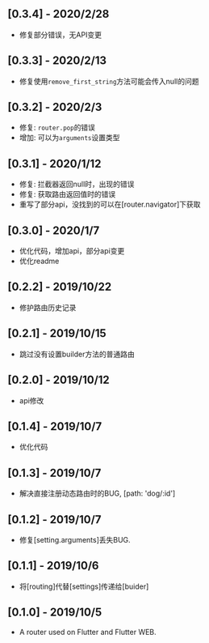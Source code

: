 ## [0.3.4] - 2020/2/28

- 修复部分错误，无API变更

## [0.3.3] - 2020/2/13

- 修复使用`remove_first_string`方法可能会传入null的问题

## [0.3.2] - 2020/2/3

 * 修复: `router.pop`的错误
 * 增加: 可以为`arguments`设置类型

## [0.3.1] - 2020/1/12

 * 修复: 拦截器返回null时，出现的错误
 * 修复: 获取路由返回值时的错误
 * 重写了部分api，没找到的可以在[router.navigator]下获取
 

## [0.3.0] - 2020/1/7

* 优化代码，增加api，部分api变更
* 优化readme

## [0.2.2] - 2019/10/22

* 修护路由历史记录

## [0.2.1] - 2019/10/15

* 跳过没有设置builder方法的普通路由

## [0.2.0] - 2019/10/12

* api修改

## [0.1.4] - 2019/10/7

* 优化代码

## [0.1.3] - 2019/10/7

* 解决直接注册动态路由时的BUG, [path: 'dog/:id']

## [0.1.2] - 2019/10/7

* 修复[setting.arguments]丢失BUG.

## [0.1.1] - 2019/10/6

* 将[routing]代替[settings]传递给[buider]

## [0.1.0] - 2019/10/5

* A router used on Flutter and Flutter WEB.

